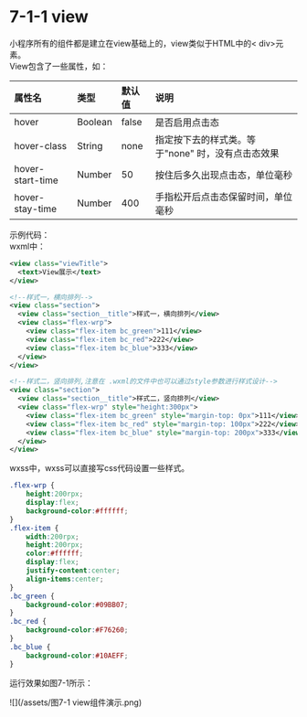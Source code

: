 # 7-1-1 view

小程序所有的组件都是建立在view基础上的，view类似于HTML中的&lt; div>元素。  
View包含了一些属性，如：

| 属性名 | 类型 | 默认值 | 说明 |
| :--- | :--- | :--- | :--- |
| hover | Boolean | false | 是否启用点击态 |
| hover-class | String | none | 指定按下去的样式类。等于"none" 时，没有点击态效果 |
| hover-start-time | Number | 50 | 按住后多久出现点击态，单位毫秒 |
| hover-stay-time | Number | 400 | 手指松开后点击态保留时间，单位毫秒 |

示例代码：  
wxml中：

```xml
<view class="viewTitle">
  <text>View展示</text>
</view>

<!--样式一，横向排列-->
<view class="section">
  <view class="section__title">样式一，横向排列</view>
  <view class="flex-wrp">
    <view class="flex-item bc_green">111</view>
    <view class="flex-item bc_red">222</view>
    <view class="flex-item bc_blue">333</view>
  </view>
</view>

<!--样式二，竖向排列,注意在 .wxml的文件中也可以通过style参数进行样式设计-->
<view class="section">
  <view class="section__title">样式二，竖向排列</view>
  <view class="flex-wrp" style="height:300px">
    <view class="flex-item bc_green" style="margin-top: 0px">111</view>
    <view class="flex-item bc_red" style="margin-top: 100px">222</view>
    <view class="flex-item bc_blue" style="margin-top: 200px">333</view>
  </view>
</view>
```

wxss中，wxss可以直接写css代码设置一些样式。

```css
.flex-wrp {
    height:200rpx;
    display:flex;
    background-color:#ffffff;
}
.flex-item {
    width:200rpx;
    height:200rpx;
    color:#ffffff;
    display:flex;
    justify-content:center;
    align-items:center;
}
.bc_green {
    background-color:#09BB07;
}
.bc_red {
    background-color:#F76260;
}
.bc_blue {
    background-color:#10AEFF;
}
```

运行效果如图7-1所示：

![](/assets/图7-1 view组件演示.png)

